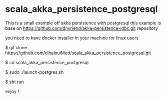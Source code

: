 # scala_akka_persistence_postgresql

This is a small example off akka persistence with postgresql
this example is base on https://github.com/dnvriend/akka-persistence-jdbc.git repository

you need to have docker installer in your machine
for linux users

$ git clone https://github.com/elhalouiMed/scala_akka_persistence_postgresql.git

$ cd scala_akka_persistence_postgresql

$ sudo ./launch-postgres.sh

$ sbt run

enjoy !
